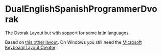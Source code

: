 # DualEnglishSpanishProgrammerDvorak
The Dvorak Layout but with sopport for some latin languages.

Based on [this other layout](https://github.com/jayliu50/windows-programmer-dvorak/). On Windows you still need the [Microsoft Keyboard Layout Creator](https://www.microsoft.com/en-us/download/details.aspx?id=102134).
